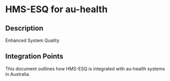 # HMS-ESQ for au-health

## Description

Enhanced System Quality

## Integration Points

This document outlines how HMS-ESQ is integrated with au-health systems in Australia.
